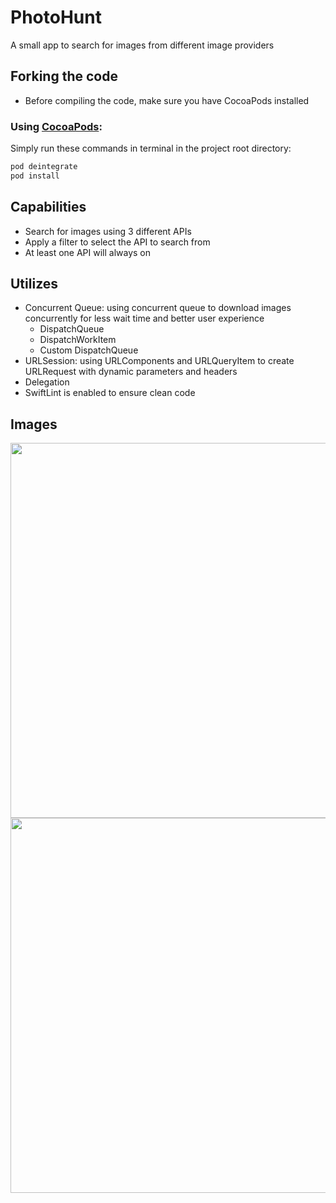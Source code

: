 # PhotoHunt
A small app to search for images from different image providers

## Forking the code
- Before compiling the code, make sure you have CocoaPods installed
### Using [CocoaPods](https://cocoapods.org):

   Simply run these commands in terminal in the project root directory:

   ```ruby
   pod deintegrate
   pod install
   ```

## Capabilities
- Search for images using 3 different APIs
- Apply a filter to select the API to search from
- At least one API will always on

## Utilizes
- Concurrent Queue: using concurrent queue to download images concurrently for less wait time and better user experience
   - DispatchQueue
   - DispatchWorkItem
   - Custom DispatchQueue
- URLSession: using URLComponents and URLQueryItem to create URLRequest with dynamic parameters and headers
- Delegation
- SwiftLint is enabled to ensure clean code

## Images

<p align="center">
  <img src="https://github.com/ngay881855/PhotoHunt/blob/main/GIFs/ezgif-PhotoHunt_1.gif" height="600" />
  <img src="https://github.com/ngay881855/PhotoHunt/blob/main/GIFs/ezgif-PhotoHunt_2.gif" height="600" />
</p>
